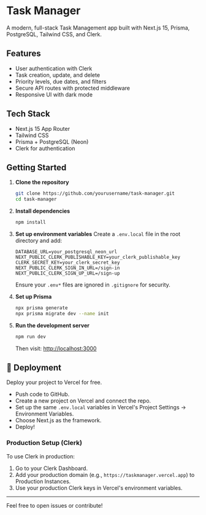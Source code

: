 # Task Manager

A modern, full-stack Task Management app built with Next.js 15, Prisma, PostgreSQL, Tailwind CSS, and Clerk.

## Features
- User authentication with Clerk
- Task creation, update, and delete
- Priority levels, due dates, and filters
- Secure API routes with protected middleware
- Responsive UI with dark mode

## Tech Stack
- Next.js 15 App Router
- Tailwind CSS
- Prisma + PostgreSQL (Neon)
- Clerk for authentication

## Getting Started

1. **Clone the repository**
   ```sh
   git clone https://github.com/yourusername/task-manager.git
   cd task-manager
   ```

2. **Install dependencies**
   ```sh
   npm install
   ```

3. **Set up environment variables**
   Create a `.env.local` file in the root directory and add:
   ```env
   DATABASE_URL=your_postgresql_neon_url
   NEXT_PUBLIC_CLERK_PUBLISHABLE_KEY=your_clerk_publishable_key
   CLERK_SECRET_KEY=your_clerk_secret_key
   NEXT_PUBLIC_CLERK_SIGN_IN_URL=/sign-in
   NEXT_PUBLIC_CLERK_SIGN_UP_URL=/sign-up
   ```
   Ensure your `.env*` files are ignored in `.gitignore` for security.

4. **Set up Prisma**
   ```sh
   npx prisma generate
   npx prisma migrate dev --name init
   ```

5. **Run the development server**
   ```sh
   npm run dev
   ```
   Then visit: [http://localhost:3000](http://localhost:3000)

## 🚀 Deployment
Deploy your project to Vercel for free.

- Push code to GitHub.
- Create a new project on Vercel and connect the repo.
- Set up the same `.env.local` variables in Vercel's Project Settings → Environment Variables.
- Choose Next.js as the framework.
- Deploy!

### Production Setup (Clerk)
To use Clerk in production:

1. Go to your Clerk Dashboard.
2. Add your production domain (e.g., `https://taskmanager.vercel.app`) to Production Instances.
3. Use your production Clerk keys in Vercel's environment variables.

---

Feel free to open issues or contribute!


